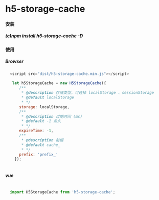 # h5-storage-cache


#### 安装
##### (c)npm install h5-storage-cache -D

 
#### 使用
##### Browser
```javascript
  <script src="dist/h5-storage-cache.min.js"></script>
  
   let h5StorageCache = new H5StorageCache({
      /**
       * @description 存储类型，可选择 localStorage 、sessionStorage
       * @default localStorage
       * */
      storage: localStorage,
      /**
       * @description 过期时间 (ms)
       * @default -1 永久
       * */
      expireTime: -1,
      /**
       * @description 前缀
       * @default cache_
       * */
      prefix: 'prefix_'
    });
  
```
##### vue
```javascript

  import H5StorageCache from 'h5-storage-cache';

```

